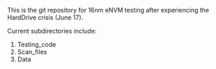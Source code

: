 This is the git repository for 16nm eNVM testing
after experiencing the HardDrive crisis (June 17).


Current subdirectories include:
1. Testing_code
2. Scan_files
3. Data
